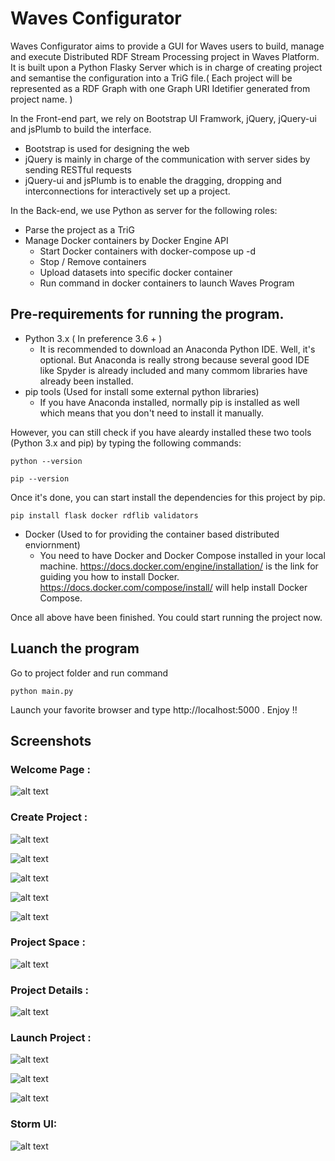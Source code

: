 # Waves Configurator

Waves Configurator aims to provide a GUI for Waves users to build, manage and execute Distributed RDF Stream Processing project in Waves Platform. It is built upon a Python Flasky Server which is in charge of creating project and semantise the configuration into a TriG file.( Each project will be represented as a RDF Graph with one Graph URI Idetifier generated from project name. ) 

In the Front-end part, we rely on Bootstrap UI Framwork, jQuery, jQuery-ui and jsPlumb to build the interface. 
* Bootstrap is used for designing the web
* jQuery is mainly in charge of the communication with server sides by sending RESTful requests
* jQuery-ui and jsPlumb is to enable the dragging, dropping and interconnections for interactively set up a project.

In the Back-end, we use Python as server for the following roles:
* Parse the project as a TriG
* Manage Docker containers by Docker Engine API
    * Start Docker containers with docker-compose up -d
    * Stop / Remove containers 
    * Upload datasets into specific docker container
    * Run command in docker containers to launch Waves Program

## Pre-requirements for running the program.
* Python 3.x ( In preference 3.6 + ) 
    * It is recommended to download an Anaconda Python IDE. Well, it's optional. But Anaconda is really strong because several good IDE like Spyder is already included and many commom libraries have already been installed.
* pip tools (Used for install some external python libraries)
    * If you have Anaconda installed, normally pip is installed as well which means that you don't need to install it manually.

However, you can still check if you have aleardy installed these two tools (Python 3.x and pip) by typing the following commands:
```
python --version
```
```
pip --version
```
Once it's done, you can start install the dependencies for this project by pip.
```
pip install flask docker rdflib validators
```
* Docker (Used to for providing the container based distributed enviornment)
    * You need to have Docker and Docker Compose installed in your local machine. https://docs.docker.com/engine/installation/ is the link for guiding you how to install Docker. https://docs.docker.com/compose/install/ will help install Docker Compose.

Once all above have been finished. You could start running the project now.

## Luanch the program
Go to project folder and run command 
```
python main.py
```
Launch your favorite browser and type http://localhost:5000 . Enjoy !!

## Screenshots
### Welcome Page :
![alt text](https://github.com/YufanZheng/waves-flask/blob/master/screenshots/1%20Welcome.png)

### Create Project :
![alt text](https://github.com/YufanZheng/waves-flask/blob/master/screenshots/2%20Step%201.png)

![alt text](https://github.com/YufanZheng/waves-flask/blob/master/screenshots/3%20Step%202%20workflow.png)

![alt text](https://github.com/YufanZheng/waves-flask/blob/master/screenshots/4%20Step%202%20settings.png)

![alt text](https://github.com/YufanZheng/waves-flask/blob/master/screenshots/5%20Step%203%20submit.png)

![alt text](https://github.com/YufanZheng/waves-flask/blob/master/screenshots/6%20View%20Trig.png)

### Project Space :
![alt text](https://github.com/YufanZheng/waves-flask/blob/master/screenshots/7%20Project%20Space.png)

### Project Details :
![alt text](https://github.com/YufanZheng/waves-flask/blob/master/screenshots/8%20Project%20details%20-1.png)

### Launch Project :
![alt text](https://github.com/YufanZheng/waves-flask/blob/master/screenshots/11%20Launch%20containers.png)

![alt text](https://github.com/YufanZheng/waves-flask/blob/master/screenshots/13%20Launch%20program.png)

![alt text](https://github.com/YufanZheng/waves-flask/blob/master/screenshots/14%20Supervision.png)

### Storm UI:
![alt text](https://github.com/YufanZheng/waves-flask/blob/master/screenshots/15%20Storm%20UI.png)

